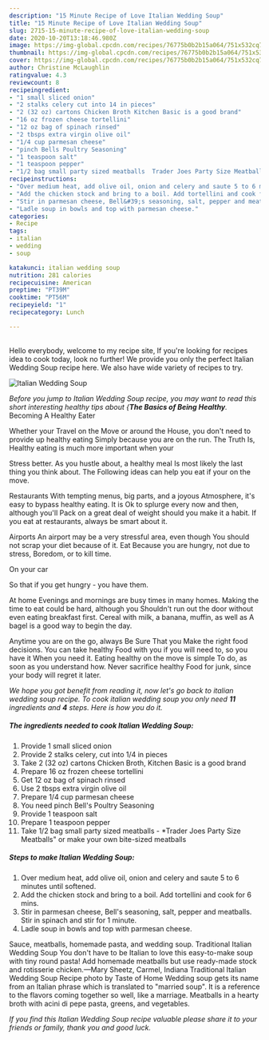 ```yaml
---
description: "15 Minute Recipe of Love Italian Wedding Soup"
title: "15 Minute Recipe of Love Italian Wedding Soup"
slug: 2715-15-minute-recipe-of-love-italian-wedding-soup
date: 2020-10-20T13:18:46.980Z
image: https://img-global.cpcdn.com/recipes/76775b0b2b15a064/751x532cq70/italian-wedding-soup-recipe-main-photo.jpg
thumbnail: https://img-global.cpcdn.com/recipes/76775b0b2b15a064/751x532cq70/italian-wedding-soup-recipe-main-photo.jpg
cover: https://img-global.cpcdn.com/recipes/76775b0b2b15a064/751x532cq70/italian-wedding-soup-recipe-main-photo.jpg
author: Christine McLaughlin
ratingvalue: 4.3
reviewcount: 8
recipeingredient:
- "1 small sliced onion"
- "2 stalks celery cut into 14 in pieces"
- "2 (32 oz) cartons Chicken Broth Kitchen Basic is a good brand"
- "16 oz frozen cheese tortellini"
- "12 oz bag of spinach rinsed"
- "2 tbsps extra virgin olive oil"
- "1/4 cup parmesan cheese"
- "pinch Bells Poultry Seasoning"
- "1 teaspoon salt"
- "1 teaspoon pepper"
- "1/2 bag small party sized meatballs  Trader Joes Party Size Meatballs or make your own bitesized meatballs"
recipeinstructions:
- "Over medium heat, add olive oil, onion and celery and saute 5 to 6 minutes until softened."
- "Add the chicken stock and bring to a boil. Add tortellini and cook for 6 mins."
- "Stir in parmesan cheese, Bell&#39;s seasoning, salt, pepper and meatballs. Stir in spinach and stir for 1 minute."
- "Ladle soup in bowls and top with parmesan cheese."
categories:
- Recipe
tags:
- italian
- wedding
- soup

katakunci: italian wedding soup 
nutrition: 281 calories
recipecuisine: American
preptime: "PT39M"
cooktime: "PT56M"
recipeyield: "1"
recipecategory: Lunch

---
```

<br>
Hello everybody, welcome to my recipe site, If you're looking for recipes idea to cook today, look no further! We provide you only the perfect Italian Wedding Soup recipe here. We also have wide variety of recipes to try.
<br>


![Italian Wedding Soup](https://img-global.cpcdn.com/recipes/76775b0b2b15a064/751x532cq70/italian-wedding-soup-recipe-main-photo.jpg)

<i>Before you jump to Italian Wedding Soup recipe, you may want to read this short interesting healthy tips about {<strong>The Basics of Being Healthy</strong>.</i>
Becoming A Healthy Eater

Whether your Travel on the Move or around the
House, you don't need to provide up healthy eating
Simply because you are on the run. The Truth Is,
Healthy eating is much more important when your



Stress better. As you hustle about, a healthy meal
Is most likely the last thing you think about. The
Following ideas can help you eat if your on the move.

Restaurants
With tempting menus, big parts, and a joyous 
Atmosphere, it's easy to bypass healthy eating. It is 
Ok to splurge every now and then, although you'll
Pack on a great deal of weight should you make it a habit.
If you eat at restaurants, always be smart
about it.

Airports
An airport may be a very stressful area, even though 
You should not scrap your diet because of it. Eat
Because you are hungry, not due to stress,
Boredom, or to kill time.

On your car

So that if you get hungry - you have them.

At home
Evenings and mornings are busy times in many homes.
Making the time to eat could be hard, although you
Shouldn't run out the door without even eating breakfast
first. Cereal with milk, a banana, muffin, as well as 
A bagel is a good way to begin the day.

Anytime you are on the go, always Be Sure That you
Make the right food decisions. You can take healthy
Food with you if you will need to, so you have it
When you need it. Eating healthy on the move is simple 
To do, as soon as you understand how. Never sacrifice healthy
Food for junk, since your body will regret it later.


<i>We hope you got benefit from reading it, now let's go back to italian wedding soup recipe. To cook italian wedding soup you only need <strong>11</strong> ingredients and <strong>4</strong> steps. Here is how you do it.
</i>

##### The ingredients needed to cook Italian Wedding Soup:

1. Provide 1 small sliced onion
1. Provide 2 stalks celery, cut into 1/4 in pieces
1. Take 2 (32 oz) cartons Chicken Broth, Kitchen Basic is a good brand
1. Prepare 16 oz frozen cheese tortellini
1. Get 12 oz bag of spinach rinsed
1. Use 2 tbsps extra virgin olive oil
1. Prepare 1/4 cup parmesan cheese
1. You need pinch Bell&#39;s Poultry Seasoning
1. Provide 1 teaspoon salt
1. Prepare 1 teaspoon pepper
1. Take 1/2 bag small party sized meatballs - *Trader Joes Party Size Meatballs&#34; or make your own bite-sized meatballs


##### Steps to make Italian Wedding Soup:

1. Over medium heat, add olive oil, onion and celery and saute 5 to 6 minutes until softened.
1. Add the chicken stock and bring to a boil. Add tortellini and cook for 6 mins.
1. Stir in parmesan cheese, Bell&#39;s seasoning, salt, pepper and meatballs. Stir in spinach and stir for 1 minute.
1. Ladle soup in bowls and top with parmesan cheese.


Sauce, meatballs, homemade pasta, and wedding soup. Traditional Italian Wedding Soup You don&#39;t have to be Italian to love this easy-to-make soup with tiny round pasta! Add homemade meatballs but use ready-made stock and rotisserie chicken.—Mary Sheetz, Carmel, Indiana Traditional Italian Wedding Soup Recipe photo by Taste of Home Wedding soup gets its name from an Italian phrase which is translated to &#34;married soup&#34;. It is a reference to the flavors coming together so well, like a marriage. Meatballs in a hearty broth with acini di pepe pasta, greens, and vegetables. 

<i>If you find this Italian Wedding Soup recipe valuable please share it to your friends or family, thank you and good luck.</i>
